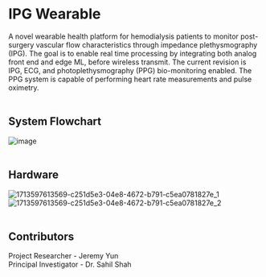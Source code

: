 # IPG Wearable
A novel wearable health platform for hemodialysis patients to monitor post-surgery vascular flow characteristics through impedance plethysmography (IPG). The goal is to enable real time processing by integrating both analog front end and edge ML, before wireless transmit. The current revision is IPG, ECG, and photoplethysmography (PPG) bio-monitoring enabled. The PPG system is capable of performing heart rate measurements and pulse oximetry.
<br><br>

## System Flowchart
![image](https://github.com/JermYeWorm/IPG-Wearable/assets/113321384/9509c466-9438-4529-a761-cc8f7f295b4b)
<br><br>

## Hardware
![1713597613569-c251d5e3-04e8-4672-b791-c5ea0781827e_1](https://github.com/JermYeWorm/IPG-Wearable/assets/113321384/c81d377a-4267-4d09-a4df-00bbc6f45082)
<br>
![1713597613569-c251d5e3-04e8-4672-b791-c5ea0781827e_2](https://github.com/JermYeWorm/IPG-Wearable/assets/113321384/d21f9d78-f080-4755-9aad-bae340c6160e)
<br><br>

## Contributors
Project Researcher - Jeremy Yun
<br>
Principal Investigator - Dr. Sahil Shah
<br>
